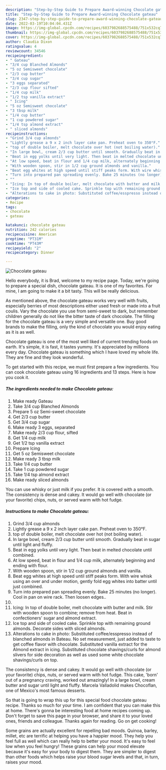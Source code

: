 ```yaml
---
description: "Step-by-Step Guide to Prepare Award-winning Chocolate gateau"
title: "Step-by-Step Guide to Prepare Award-winning Chocolate gateau"
slug: 2347-step-by-step-guide-to-prepare-award-winning-chocolate-gateau
date: 2022-03-19T10:04:04.431Z
image: https://img-global.cpcdn.com/recipes/6037982688575488/751x532cq70/chocolate-gateau-recipe-main-photo.jpg
thumbnail: https://img-global.cpcdn.com/recipes/6037982688575488/751x532cq70/chocolate-gateau-recipe-main-photo.jpg
cover: https://img-global.cpcdn.com/recipes/6037982688575488/751x532cq70/chocolate-gateau-recipe-main-photo.jpg
author: Claudia Dixon
ratingvalue: 4
reviewcount: 34546
recipeingredient:
- " Gateau"
- "3/4 cup Blanched Almonds"
- "5 oz Semisweet chocolate"
- "2/3 cup butter"
- "3/4 cup sugar"
- "3 eggs separated"
- "2/3 cup flour sifted"
- "1/4 cup milk"
- "1/2 tsp vanilla extract"
- " Icing"
- "5 oz Semisweet chocolate"
- "3 tbsp milk"
- "1/4 cup butter"
- "1 cup powdered sugar"
- "1/4 tsp almond extract"
- " sliced almonds"
recipeinstructions:
- "Grind 3/4 cup almonds"
- "Lightly grease a 9 x 2 inch layer cake pan. Preheat oven to 350°F."
- "top of double boiler, melt chocolate over hot (not boiling water)."
- "In large bowl, cream 2/3 cup butter until smooth. Gradually beat in sugar until light and fluffy."
- "Beat in egg yolks until very light. Then beat in melted chocolate until combined."
- "At low speed, beat in flour and 1/4 cup milk, alternately beginning and ending with flour."
- "With wooden spoon, stir in 1/2 cup ground almonds and vanilla."
- "Beat egg whites at high speed until stiff peaks form. With wire whisk using an over and under motion, gently fold egg whites into batter until just combined."
- "Turn into prepared pan spreading evenly. Bake 25 minutes (no longer). Cool in pan on wire rack. Then loosen edges.."
- ""
- "Icing: In top of double boiler, melt chocolate with butter and milk. Stir with wooden spoon to combine; remove from heat. Beat in confectioners&#39; sugar and almond extract."
- "Ice top and side of cooled cake. Sprinkle top with remaining ground almonds. Decorate sides with sliced almonds."
- "Alterations to cake in photo: Substituted coffee/esspresso instead of blanched almonds in Bateau. No set measurement, just added to taste to get coffee flavor with chocolate.  Substituted vanilla extract for the Almond extract in icing.  Substituted chocolate shavings/curls for almond slivers for side decoration as well as used some white chocolate shavings/curls on top."
categories:
- Recipe
tags:
- chocolate
- gateau

katakunci: chocolate gateau 
nutrition: 242 calories
recipecuisine: American
preptime: "PT31M"
cooktime: "PT43M"
recipeyield: "2"
recipecategory: Dinner

---
```



![Chocolate gateau](https://img-global.cpcdn.com/recipes/6037982688575488/751x532cq70/chocolate-gateau-recipe-main-photo.jpg)

Hello everybody, it is Brad, welcome to my recipe page. Today, we're going to prepare a special dish, chocolate gateau. It is one of my favorites. For mine, I am going to make it a bit tasty. This will be really delicious.

As mentioned above, the chocolate gateau works very well with fruits, especially berries of most descriptions either used fresh or made into a fruit coulis. Vary the chocolate you use from semi-sweet to dark, but remember children generally do not like the bitter taste of dark chocolate. The filling for the chocolate gateau is a very simple and versatile one. Buy good brands to make the filling, only the kind of chocolate you would enjoy eating as it is as well.

Chocolate gateau is one of the most well liked of current trending foods on earth. It's simple, it is fast, it tastes yummy. It's appreciated by millions every day. Chocolate gateau is something which I have loved my whole life. They are fine and they look wonderful.


To get started with this recipe, we must first prepare a few ingredients. You can cook chocolate gateau using 16 ingredients and 13 steps. Here is how you cook it.

<!--inarticleads1-->

##### The ingredients needed to make Chocolate gateau:

1. Make ready  Gateau
1. Take 3/4 cup Blanched Almonds
1. Prepare 5 oz Semi-sweet chocolate
1. Get 2/3 cup butter
1. Get 3/4 cup sugar
1. Make ready 3 eggs, separated
1. Make ready 2/3 cup flour, sifted
1. Get 1/4 cup milk
1. Get 1/2 tsp vanilla extract
1. Prepare  Icing
1. Get 5 oz Semisweet chocolate
1. Make ready 3 tbsp milk
1. Take 1/4 cup butter
1. Take 1 cup powdered sugar
1. Take 1/4 tsp almond extract
1. Make ready  sliced almonds


You can use whisky or just milk if you prefer. It is covered with a smooth. The consistency is dense and cakey. It would go well with chocolate (or your favorite) chips, nuts, or served warm with hot fudge. 

<!--inarticleads2-->

##### Instructions to make Chocolate gateau:

1. Grind 3/4 cup almonds
1. Lightly grease a 9 x 2 inch layer cake pan. Preheat oven to 350°F.
1. top of double boiler, melt chocolate over hot (not boiling water).
1. In large bowl, cream 2/3 cup butter until smooth. Gradually beat in sugar until light and fluffy.
1. Beat in egg yolks until very light. Then beat in melted chocolate until combined.
1. At low speed, beat in flour and 1/4 cup milk, alternately beginning and ending with flour.
1. With wooden spoon, stir in 1/2 cup ground almonds and vanilla.
1. Beat egg whites at high speed until stiff peaks form. With wire whisk using an over and under motion, gently fold egg whites into batter until just combined.
1. Turn into prepared pan spreading evenly. Bake 25 minutes (no longer). Cool in pan on wire rack. Then loosen edges..
1. 
1. Icing: In top of double boiler, melt chocolate with butter and milk. Stir with wooden spoon to combine; remove from heat. Beat in confectioners&#39; sugar and almond extract.
1. Ice top and side of cooled cake. Sprinkle top with remaining ground almonds. Decorate sides with sliced almonds.
1. Alterations to cake in photo: Substituted coffee/esspresso instead of blanched almonds in Bateau. No set measurement, just added to taste to get coffee flavor with chocolate.  Substituted vanilla extract for the Almond extract in icing.  Substituted chocolate shavings/curls for almond slivers for side decoration as well as used some white chocolate shavings/curls on top.


The consistency is dense and cakey. It would go well with chocolate (or your favorite) chips, nuts, or served warm with hot fudge. This cake, &#39;born&#39; out of a pregnancy craving, worked out amazingly! In a large bowl, cream butter and sugar until light and fluffy. Marcela Valladolid makes Chocoflan, one of Mexico&#39;s most famous desserts. 

So that is going to wrap this up for this special food chocolate gateau recipe. Thanks so much for your time. I am confident that you can make this at home. There's gonna be interesting food at home recipes coming up. Don't forget to save this page in your browser, and share it to your loved ones, friends and colleague. Thanks again for reading. Go on get cooking!

Some grains are actually excellent for repelling bad moods. Quinoa, barley, millet, etc are terrific at helping you have a happier mood. They help you feel full as well which can really help to better your mood. It's easy to feel low when you feel hungry! These grains can help your mood elevate because it's easy for your body to digest them. They are simpler to digest than other foods which helps raise your blood sugar levels and that, in turn, raises your mood.
